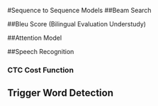 #Sequence to Sequence Models
##Beam Search

##Bleu Score (Bilingual Evaluation Understudy)

##Attention Model

##Speech Recognition
### CTC Cost Function

## Trigger Word Detection
